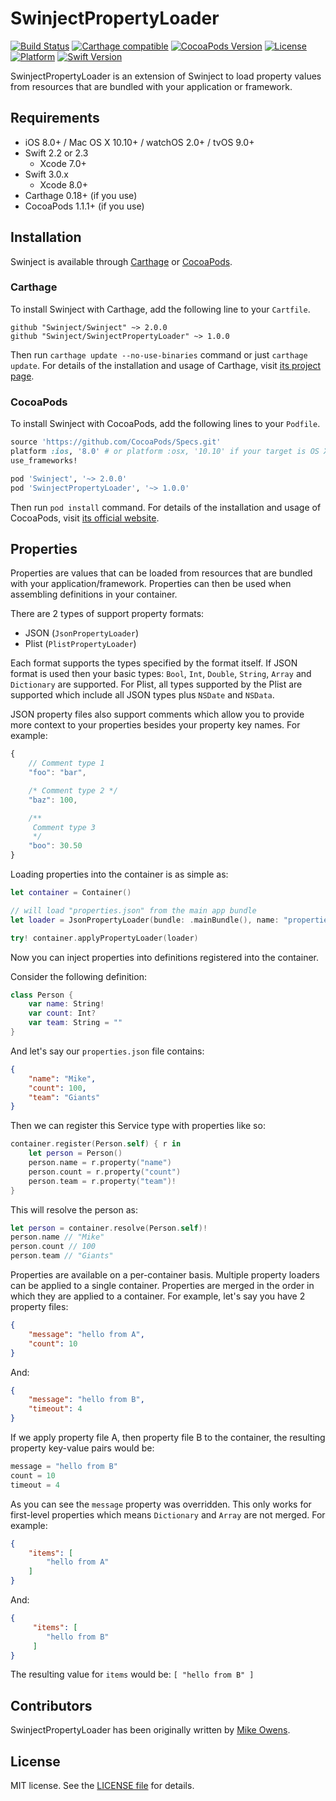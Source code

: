 SwinjectPropertyLoader
========

[![Build Status](https://travis-ci.org/Swinject/SwinjectPropertyLoader.svg?branch=master)](https://travis-ci.org/Swinject/SwinjectPropertyLoader)
[![Carthage compatible](https://img.shields.io/badge/Carthage-compatible-4BC51D.svg?style=flat)](https://github.com/Carthage/Carthage)
[![CocoaPods Version](https://img.shields.io/cocoapods/v/SwinjectPropertyLoader.svg?style=flat)](http://cocoapods.org/pods/SwinjectPropertyLoader)
[![License](https://img.shields.io/cocoapods/l/SwinjectPropertyLoader.svg?style=flat)](http://cocoapods.org/pods/SwinjectPropertyLoader)
[![Platform](https://img.shields.io/cocoapods/p/SwinjectPropertyLoader.svg?style=flat)](http://cocoapods.org/pods/SwinjectPropertyLoader)
[![Swift Version](https://img.shields.io/badge/Swift-2.2--3.0.x-F16D39.svg?style=flat)](https://developer.apple.com/swift)


SwinjectPropertyLoader is an extension of Swinject to load property values from resources that are bundled with your application or framework.

## Requirements

- iOS 8.0+ / Mac OS X 10.10+ / watchOS 2.0+ / tvOS 9.0+
- Swift 2.2 or 2.3
  - Xcode 7.0+
- Swift 3.0.x
  - Xcode 8.0+
- Carthage 0.18+ (if you use)
- CocoaPods 1.1.1+ (if you use)

## Installation

Swinject is available through [Carthage](https://github.com/Carthage/Carthage) or [CocoaPods](https://cocoapods.org).

### Carthage

To install Swinject with Carthage, add the following line to your `Cartfile`.

```
github "Swinject/Swinject" ~> 2.0.0
github "Swinject/SwinjectPropertyLoader" ~> 1.0.0
```

Then run `carthage update --no-use-binaries` command or just `carthage update`. For details of the installation and usage of Carthage, visit [its project page](https://github.com/Carthage/Carthage).


### CocoaPods

To install Swinject with CocoaPods, add the following lines to your `Podfile`.

```ruby
source 'https://github.com/CocoaPods/Specs.git'
platform :ios, '8.0' # or platform :osx, '10.10' if your target is OS X.
use_frameworks!

pod 'Swinject', '~> 2.0.0'
pod 'SwinjectPropertyLoader', '~> 1.0.0'
```

Then run `pod install` command. For details of the installation and usage of CocoaPods, visit [its official website](https://cocoapods.org).

## Properties

Properties are values that can be loaded from resources that are bundled with your application/framework.
Properties can then be used when assembling definitions in your container.

There are 2 types of support property formats:

 - JSON (`JsonPropertyLoader`)
 - Plist (`PlistPropertyLoader`)

Each format supports the types specified by the format itself. If JSON format is used
then your basic types: `Bool`, `Int`, `Double`, `String`, `Array` and `Dictionary` are
supported. For Plist, all types supported by the Plist are supported which include all
JSON types plus `NSDate` and `NSData`.

JSON property files also support comments which allow you to provide more context to
your properties besides your property key names. For example:

```js
{
    // Comment type 1
    "foo": "bar",

    /* Comment type 2 */
    "baz": 100,

    /**
     Comment type 3
     */
    "boo": 30.50
}
```

Loading properties into the container is as simple as:

```swift
let container = Container()

// will load "properties.json" from the main app bundle
let loader = JsonPropertyLoader(bundle: .mainBundle(), name: "properties")

try! container.applyPropertyLoader(loader)
```

Now you can inject properties into definitions registered into the container.

Consider the following definition:

```swift
class Person {
    var name: String!
    var count: Int?
    var team: String = ""
}
```

And let's say our `properties.json` file contains:

```json
{
    "name": "Mike",
    "count": 100,
    "team": "Giants"
}
```

Then we can register this Service type with properties like so:

```swift
container.register(Person.self) { r in
    let person = Person()
    person.name = r.property("name")
    person.count = r.property("count")
    person.team = r.property("team")!
}
```

This will resolve the person as:

```swift
let person = container.resolve(Person.self)!
person.name // "Mike"
person.count // 100
person.team // "Giants"
```

Properties are available on a per-container basis. Multiple property loaders can be
applied to a single container. Properties are merged in the order in which they
are applied to a container. For example, let's say you have 2 property files:

```json
{
    "message": "hello from A",
    "count": 10
}
```

And:

```json
{
    "message": "hello from B",
    "timeout": 4
}
```

If we apply property file A, then property file B to the container, the resulting
property key-value pairs would be:

```swift
message = "hello from B"
count = 10
timeout = 4
```

As you can see the `message` property was overridden. This only works for first-level
properties which means `Dictionary` and `Array` are not merged. For example:

```json
{
    "items": [
        "hello from A"
    ]
}
```
And:

```json
{
     "items": [
        "hello from B"
     ]
}
```

The resulting value for `items` would be: `[ "hello from B" ]`

## Contributors

SwinjectPropertyLoader has been originally written by [Mike Owens](https://github.com/mowens).

## License

MIT license. See the [LICENSE file](LICENSE.txt) for details.

